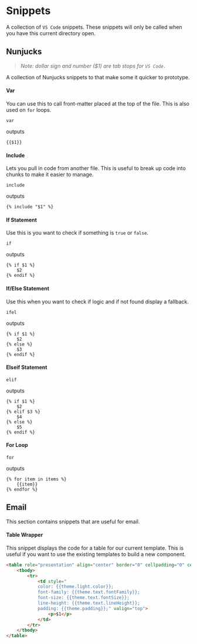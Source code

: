 # Snippets

A collection of `VS Code` snippets. These snippets will only be called when you have this current directory open.

## Nunjucks

> _Note: dollar sign and number ($1) are tab stops for `VS Code.`_

A collection of Nunjucks snippets to that make some it quicker to prototype.

#### Var

You can use this to call front-matter placed at the top of the file. This is also used on `for` loops.

<!-- prettier-ignore-start -->
```
var
```
<!-- prettier-ignore-end -->

outputs

<!-- prettier-ignore-start -->
```njk
{{$1}}
```
<!-- prettier-ignore-end -->

#### Include

Lets you pull in code from another file. This is useful to break up code into chunks to make it easier to manage.

<!-- prettier-ignore-start -->
```
include
```
<!-- prettier-ignore-end -->

outputs

<!-- prettier-ignore-start -->
```njk
{% include "$1" %}
```
<!-- prettier-ignore-end -->

#### If Statement

Use this is you want to check if something is `true` or `false`.

<!-- prettier-ignore-start -->
```
if
```
<!-- prettier-ignore-end -->

outputs

<!-- prettier-ignore-start -->
```njk
{% if $1 %}
	$2
{% endif %}
```
<!-- prettier-ignore-end -->

#### If/Else Statement

Use this when you want to check if logic and if not found display a fallback.

<!-- prettier-ignore-start -->
```
ifel
```
<!-- prettier-ignore-end -->

outputs

<!-- prettier-ignore-start -->
```njk
{% if $1 %}
	$2
{% else %}
	$3
{% endif %}
```
<!-- prettier-ignore-end -->

#### Elseif Statement

<!-- prettier-ignore-start -->
```
elif
```
<!-- prettier-ignore-end -->

outputs

<!-- prettier-ignore-start -->
```njk
{% if $1 %}
	$2
{% elif $3 %}
	$4
{% else %}
	$5
{% endif %}
```
<!-- prettier-ignore-end -->

#### For Loop

<!-- prettier-ignore-start -->
```
for
```
<!-- prettier-ignore-end -->

outputs

<!-- prettier-ignore-start -->
```njk
{% for item in items %}
	{{item}}
{% endfor %}
```
<!-- prettier-ignore-end -->

## Email

This section contains snippets that are useful for email.

#### Table Wrapper

This snippet displays the code for a table for our current template. This is useful if you want to use the existing templates to build a new component.

<!-- prettier-ignore-start -->

```html
<table role="presentation" align="center" border="0" cellpadding="0" cellspacing="0" class="emailwrapto100pc" width="{{theme.width}}">
	<tbody>
		<tr>
			<td style="
			color: {{theme.light.color}};
			font-family: {{theme.text.fontFamily}};
			font-size: {{theme.text.fontSize}};
			line-height: {{theme.text.lineHeight}};
			padding: {{theme.padding}};" valign="top">
				<p>$1</p>
			</td>
		</tr>
	</tbody>
</table>
```
<!-- prettier-ignore-end -->
